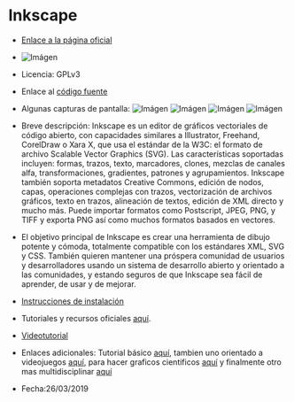 # Inkscape

* [Enlace a la página oficial](https://inkscape.org/es/)

* ![Imágen](https://media.inkscape.org/static/images/inkscape-logo.svg) 

* Licencia: GPLv3

* Enlace al [código fuente](https://github.com/inkscape/inkscape)

* Algunas capturas de pantalla: ![Imágen](https://i1.wp.com/inkscape.es/wp-content/uploads/2018/06/inkscape10.jpg?ssl=1) ![Imágen](https://i2.wp.com/inkscape.es/wp-content/uploads/2018/06/inkscape8.jpg?ssl=1) ![Imágen](https://i1.wp.com/inkscape.es/wp-content/uploads/2018/06/inkscape4.jpg?ssl=1) ![Imágen](https://i1.wp.com/inkscape.es/wp-content/uploads/2018/06/inkscape2.jpg?ssl=1)

* Breve descripción: Inkscape es un editor de gráficos vectoriales de código abierto, con capacidades similares a Illustrator, Freehand, CorelDraw o Xara X, que usa el estándar de la W3C: el formato de archivo Scalable Vector Graphics (SVG). Las características soportadas incluyen: formas, trazos, texto, marcadores, clones, mezclas de canales alfa, transformaciones, gradientes, patrones y agrupamientos. Inkscape también soporta metadatos Creative Commons, edición de nodos, capas, operaciones complejas con trazos, vectorización de archivos gráficos, texto en trazos, alineación de textos, edición de XML directo y mucho más. Puede importar formatos como Postscript, JPEG, PNG, y TIFF y exporta PNG así como muchos formatos basados en vectores.
* El objetivo principal de Inkscape es crear una herramienta de dibujo potente y cómoda, totalmente compatible con los estándares XML, SVG y CSS. También quieren mantener una próspera comunidad de usuarios y desarrolladores usando un sistema de desarrollo abierto y orientado a las comunidades, y estando seguros de que Inkscape sea fácil de aprender, de usar y de mejorar. 

* [Instrucciones de instalación]()

* Tutoriales y recursos oficiales [aquí](https://inkscape.org/es/aprende/tutoriales/).

* [Videotutorial](https://www.youtube.com/playlist?list=PLmJE_P_j3_IeyVEm0vJ_RqTMVOmlhMjH8)

* Enlaces adicionales: Tutorial básico [aquí](https://www.youtube.com/playlist?list=PLqazFFzUAPc5lOQwDoZ4Dw2YSXtO7lWNv), tambien uno orientado a videojuegos [aquí](https://www.youtube.com/playlist?list=PLqqy1bVhjpoRx6TeM7f2oJG7wRGaiez4-), para hacer graficos cientificos [aquí](https://www.youtube.com/playlist?list=PLxtauMB7RON_2tg-mRQTuieFUr29IOKzW) y finalmente otro mas multidisciplinar [aquí](https://www.youtube.com/playlist?list=PLbqj6N0wkuoOjorYCn3SremL3vBcg3sPh)

* Fecha:26/03/2019